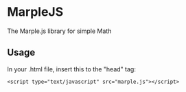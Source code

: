 # MarpleJS
The Marple.js library for simple Math

## Usage
In your .html file, insert this to the "head" tag:

    <script type="text/javascript" src="marple.js"></script>
